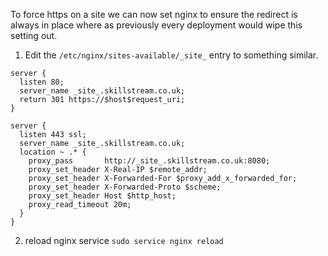To force https on a site we can now set nginx to ensure the redirect is always in place where as previously every deployment would wipe this setting out.

1. Edit the `/etc/nginx/sites-available/_site_` entry to something similar.

```
server {
  listen 80;
  server_name _site_.skillstream.co.uk;
  return 301 https://$host$request_uri;
}

server {
  listen 443 ssl;
  server_name _site_.skillstream.co.uk;
  location ~ .* {
    proxy_pass       http://_site_.skillstream.co.uk:8080;
    proxy_set_header X-Real-IP $remote_addr;
    proxy_set_header X-Forwarded-For $proxy_add_x_forwarded_for;
    proxy_set_header X-Forwarded-Proto $scheme;
    proxy_set_header Host $http_host;
    proxy_read_timeout 20m;
  }
}
```

2. reload nginx service
`sudo service nginx reload`
